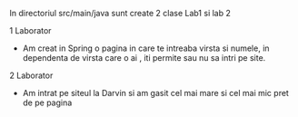 In directoriul src/main/java sunt create 2 clase Lab1 si lab 2

1 Laborator
  - Am creat in Spring o pagina in care te intreaba virsta si numele, in dependenta de virsta care o ai , iti permite sau nu sa intri pe site.
  
2 Laborator
  - Am intrat pe siteul la Darvin si am gasit cel mai mare si cel mai mic pret de pe pagina
